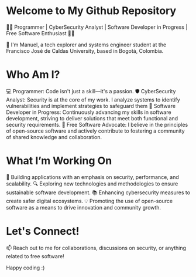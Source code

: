 # Welcome to My Github Repository

👨‍💻 Programmer | CyberSecurity Analyst | Software Developer in Progress | Free Software Enthusiast 🔐🐧

👋 I'm Manuel, a tech explorer and systems engineer student at the Francisco José de Caldas University, based in Bogotá, Colombia.

# Who Am I?

 💻 Programmer: Code isn't just a skill—it's a passion.
 🛡️ CyberSecurity Analyst: Security is at the core of my work. I analyze systems to identify vulnerabilities and implement strategies to safeguard them
 🚀 Software Developer in Progress: Continuously advancing my skills in software development, striving to deliver solutions that meet both functional and security requirements.
 🐧 Free Software Advocate: I believe in the principles of open-source software and actively contribute to fostering a community of shared knowledge and collaboration.

# What I’m Working On

 🔧 Building applications with an emphasis on security, performance, and scalability.
 🔍 Exploring new technologies and methodologies to ensure sustainable software development.
 📚 Enhancing cybersecurity measures to create safer digital ecosystems.
 💡 Promoting the use of open-source software as a means to drive innovation and community growth.

# Let's Connect!

 📫 Reach out to me for collaborations, discussions on security, or anything related to free software!

Happy coding :)
